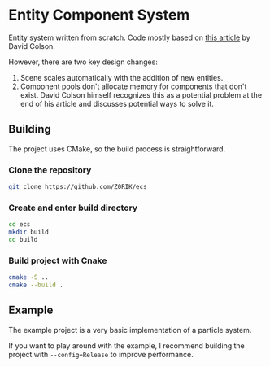 # Entity Component System

Entity system written from scratch. Code mostly based on [this article](https://www.david-colson.com/2020/02/09/making-a-simple-ecs.html) by David Colson.

However, there are two key design changes:

1. Scene scales automatically with the addition of new entities.
2. Component pools don't allocate memory for components that don't exist. David Colson himself recognizes this as a potential problem at the end of his article and discusses potential ways to solve it.

## Building

The project uses CMake, so the build process is straightforward.

### Clone the repository
``` bash
git clone https://github.com/Z0RIK/ecs
```

### Create and enter build directory
```bash
cd ecs
mkdir build
cd build
```

### Build project with Cnake
```bash
cmake -S ..
cmake --build .
```

## Example

The example project is a very basic implementation of a particle system.

If you want to play around with the example, I recommend building the project with `--config=Release` to improve performance.
